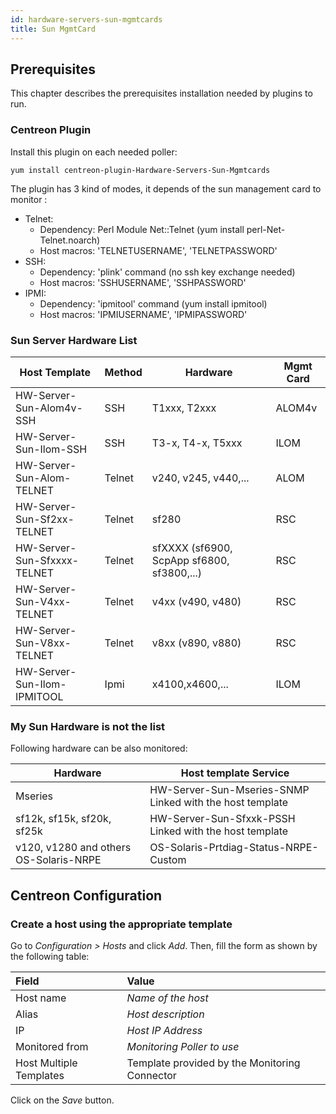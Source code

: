 ```yaml
---
id: hardware-servers-sun-mgmtcards
title: Sun MgmtCard
---
```


## Prerequisites

This chapter describes the prerequisites installation needed by plugins to run.

### Centreon Plugin

Install this plugin on each needed poller:

``` shell
yum install centreon-plugin-Hardware-Servers-Sun-Mgmtcards
```

The plugin has 3 kind of modes, it depends of the sun management card to monitor
:

  - Telnet:
      - Dependency: Perl Module Net::Telnet (yum install perl-Net-Telnet.noarch)
      - Host macros: 'TELNETUSERNAME', 'TELNETPASSWORD'
  - SSH:
      - Dependency: 'plink' command (no ssh key exchange needed)
      - Host macros: 'SSHUSERNAME', 'SSHPASSWORD'
  - IPMI:
      - Dependency: 'ipmitool' command (yum install ipmitool)
      - Host macros: 'IPMIUSERNAME', 'IPMIPASSWORD'

### Sun Server Hardware List

| Host Template               | Method | Hardware                                   | Mgmt Card |
| --------------------------- | ------ | ------------------------------------------ | --------- |
| HW-Server-Sun-Alom4v-SSH    | SSH    | T1xxx, T2xxx                               | ALOM4v    |
| HW-Server-Sun-Ilom-SSH      | SSH    | T3-x, T4-x, T5xxx                          | ILOM      |
| HW-Server-Sun-Alom-TELNET   | Telnet | v240, v245, v440,...                       | ALOM      |
| HW-Server-Sun-Sf2xx-TELNET  | Telnet | sf280                                      | RSC       |
| HW-Server-Sun-Sfxxxx-TELNET | Telnet | sfXXXX (sf6900, ScpApp sf6800, sf3800,...) | RSC       |
| HW-Server-Sun-V4xx-TELNET   | Telnet | v4xx (v490, v480)                          | RSC       |
| HW-Server-Sun-V8xx-TELNET   | Telnet | v8xx (v890, v880)                          | RSC       |
| HW-Server-Sun-Ilom-IPMITOOL | Ipmi   | x4100,x4600,...                            | ILOM      |

### My Sun Hardware is not the list

Following hardware can be also monitored:

| Hardware                               | Host template Service                                    |
| -------------------------------------- | -------------------------------------------------------- |
| Mseries                                | HW-Server-Sun-Mseries-SNMP Linked with the host template |
| sf12k, sf15k, sf20k, sf25k             | HW-Server-Sun-Sfxxk-PSSH Linked with the host template   |
| v120, v1280 and others OS-Solaris-NRPE | OS-Solaris-Prtdiag-Status-NRPE-Custom                    |

## Centreon Configuration

### Create a host using the appropriate template

Go to *Configuration \> Hosts* and click *Add*. Then, fill the form as shown by
the following table:

| Field                                | Value                                |
| :----------------------------------- | :----------------------------------- |
| Host name                            | *Name of the host*                   |
| Alias                                | *Host description*                   |
| IP                                   | *Host IP Address*                    |
| Monitored from                       | *Monitoring Poller to use*           |
| Host Multiple Templates              | Template provided by the Monitoring Connector |

Click on the *Save* button.
